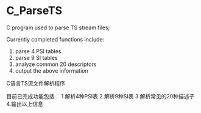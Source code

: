 # C_ParseTS
C program used to parse TS stream files;

Currently completed functions include:
1. parse 4 PSI tables
2. parse 9 SI tables
3. analyze common 20 descriptors
4. output the above information










C语言TS流文件解析程序

目前已完成功能包括：
1.解析4种PSI表
2.解析9种SI表
3.解析常见的20种描述子
4.输出以上信息
